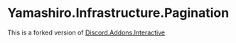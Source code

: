 ﻿# Yamashiro.Infrastructure.Pagination
This is a forked version of [Discord.Addons.Interactive](https://github.com/PassiveModding/Discord.Addons.Interactive)